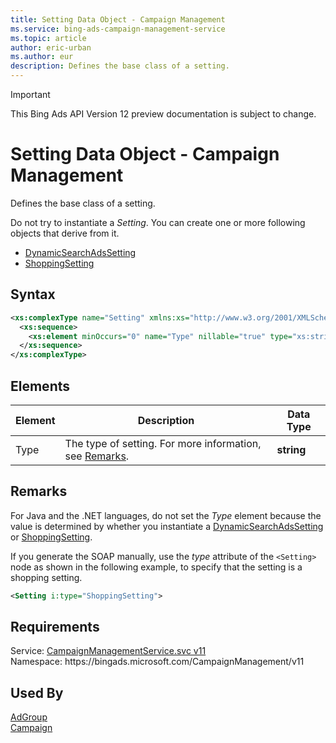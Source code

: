 ```yaml
---
title: Setting Data Object - Campaign Management
ms.service: bing-ads-campaign-management-service
ms.topic: article
author: eric-urban
ms.author: eur
description: Defines the base class of a setting.
---
```

> [!IMPORTANT]
> This Bing Ads API Version 12 preview documentation is subject to change.
# Setting Data Object - Campaign Management
Defines the base class of a setting.

Do not try to instantiate a *Setting*. You can create one or more following objects that derive from it.
- [DynamicSearchAdsSetting](../campaign-management-service/dynamicsearchadssetting.md)  
- [ShoppingSetting](../campaign-management-service/shoppingsetting.md)  

## Syntax
```xml
<xs:complexType name="Setting" xmlns:xs="http://www.w3.org/2001/XMLSchema">
  <xs:sequence>
    <xs:element minOccurs="0" name="Type" nillable="true" type="xs:string" />
  </xs:sequence>
</xs:complexType>
```

## <a name="elements"></a>Elements

|Element|Description|Data Type|
|-----------|---------------|-------------|
|<a name="type"></a>Type|The type of setting. For more information, see [Remarks](#remarks).|**string**|

## <a name="remarks"></a>Remarks
For Java and the .NET languages, do not set the *Type* element because the value is determined by whether you instantiate a [DynamicSearchAdsSetting](../campaign-management-service/dynamicsearchadssetting.md) or [ShoppingSetting](../campaign-management-service/shoppingsetting.md).

If you generate the SOAP manually, use the *type* attribute of the `<Setting>` node as shown in the following example, to specify that the setting is a shopping setting.

```xml
<Setting i:type="ShoppingSetting">
```

## Requirements
Service: [CampaignManagementService.svc v11](https://campaign.api.bingads.microsoft.com/Api/Advertiser/CampaignManagement/v11/CampaignManagementService.svc)  
Namespace: https\://bingads.microsoft.com/CampaignManagement/v11  

## Used By
[AdGroup](adgroup.md)  
[Campaign](campaign.md)  
